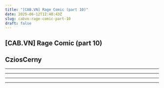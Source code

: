 ```yaml
---
title: "[CAB.VN] Rage Comic (part 10)"
date: 2025-06-12T12:48:43Z
slug: cabvn-rage-comic-part-10
draft: false
---
```


## [CAB.VN] Rage Comic (part 10)

## CziosCerny

****************************************** 
****************************************** 
****************************************** 
******************************************